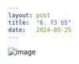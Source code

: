 ```yaml
---
layout: post
title:  "6. f3 b5"
date:   2024-05-25
---
```


![image]({{site.url}}/assets/meetup_photos/2024-05-25.jpg)
